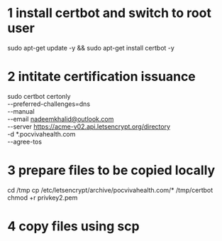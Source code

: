 # 1 install certbot and switch to root user
sudo apt-get update -y && sudo apt-get install certbot -y
# 2 intitate certification issuance
sudo certbot certonly \
  --preferred-challenges=dns \
  --manual \
  --email nadeemkhalid@outlook.com \
  --server https://acme-v02.api.letsencrypt.org/directory \
  -d *.pocvivahealth.com \
  --agree-tos

  # 3 prepare files to be copied locally
  cd /tmp
  cp /etc/letsencrypt/archive/pocvivahealth.com/* /tmp/certbot
  chmod +r privkey2.pem

  # 4 copy files using scp
  